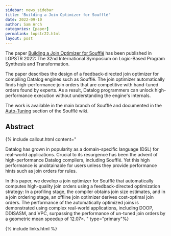 ```yaml
---
sidebar: news_sidebar
title: 'Building a Join Optimizer for Soufflé'
date: 2022-09-10
author: Sam Arch 
categories: [paper]
permalink: lopstr22.html
layout: post
---
```

The paper [Building a Join Optimizer for Soufflé](/pdf/lopstr2022.pdf) has
been published in LOPSTR 2022: The 32nd International Symposium on Logic-Based Program Synthesis and Transformation. 

The paper describes the design of a feedback-directed join optimizer for compiling Datalog engines
such as Soufflé. The join optimizer automatically finds high-performance join orders that are competitive
with hand-tuned orders found by experts. As a result, Datalog programmers can unlock high-performance
execution without understanding the engine's internals. 

The work is available in the main branch of Soufflé and documented in the [Auto-Tuning](/autotuning) section of the Soufflé wiki. 

## Abstract 
{% include callout.html content="

Datalog has grown in popularity as a domain-specific language (DSL) for real-world
applications. Crucial to its resurgence has been the advent of high-performance Datalog
compilers, including Soufflé. Yet this high performance is unobtainable for users unless
they provide performance hints such as join orders for rules.

In this paper, we develop a join optimizer for Soufflé that automatically computes
high-quality join orders using a feedback-directed optimization strategy:
In a profiling stage, the compiler obtains join size estimates, and in a join
ordering stage, an offline join optimizer derives cost-optimal join orders. The
performance of the automatically optimized joins is demonstrated using complex
real-world applications, including DOOP, DDISASM, and VPC, surpassing the performance
of un-tuned join orders by a geometric mean speedup of 12.07×.
"  type="primary"%} 

{% include links.html %}
